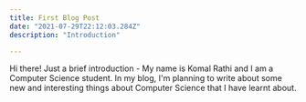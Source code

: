 ```yaml
---
title: First Blog Post
date: "2021-07-29T22:12:03.284Z"
description: "Introduction"

---
```


Hi there! Just a brief introduction - My name is Komal Rathi and I am a Computer Science student.
In my blog, I'm planning to write about some new and interesting things about Computer Science that I have learnt about.